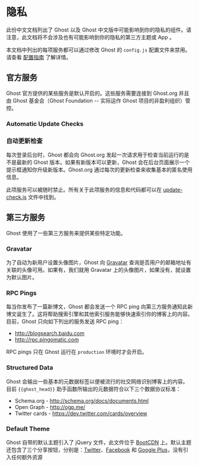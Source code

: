 # 隐私

此份中文文档列出了 Ghost 以及 Ghost 中文版中可能影响到你的隐私的组件。请注意，此文档将不会涉及也有可能影响到你的隐私的第三方主题或 App 。

本文档中列出的每项服务都可以通过修改 Ghost 的 `config.js` 配置文件来禁用。请查看 [配置指南](http://support.ghost.org/config/) 了解详情。

## 官方服务

Ghost 官方提供的某些服务是默认开启的。这些服务需要连接到 Ghost.org 并且由 Ghost 基金会（Ghost Foundation -- 实际运作 Ghost 项目的非盈利组织）管控。


### Automatic Update Checks

### 自动更新检查

每次登录后台时，Ghost 都会向 Ghost.org 发起一次请求用于检查当前运行的是不是最新的 Ghost 版本。如果有新版本可以更新，Ghost 会在后台页面展示一个提示框通知你升级新版本。Ghost.org 通过每次的更新检查来收集基本的匿名使用信息。

此项服务可以被随时禁止。所有关于此项服务的信息和代码都可以在 [update-check.js](https://github.com/TryGhost/Ghost/blob/master/core/server/update-check.js) 文件中找到。


## 第三方服务

Ghost 使用了一些第三方服务来提供某些特定功能。

### Gravatar

为了自动为新用户设置头像图片，Ghost 向 [Gravatar](http://gravatar.com) 查询是否用户的邮箱地址有关联的头像可用。如果有，我们就用 Gravatar 上的头像图片，如果没有，就设置为默认图片。

### RPC Pings

每当你发布了一篇新博文，Ghost 都会发送一个 RPC ping 向第三方服务通知此新博文诞生了。这将帮助搜索引擎和其他索引服务能够快速索引你的博客上的内容。目前，Ghost 只向如下列出的服务发送 RPC ping：

- http://blogsearch.baidu.com
- http://rpc.pingomatic.com

RPC pings 只在 Ghost 运行在 `production` 环境时才会开启。

### Structured Data

Ghost 会输出一些基本的元数据标签以便被流行的社交网络识别博客上的内容。目前 `{{ghost_head}}` 助手函数所输出的元数据符合以下三个数据协议标准：

- Schema.org - http://schema.org/docs/documents.html
- Open Graph - http://ogp.me/
- Twitter cards - https://dev.twitter.com/cards/overview

### Default Theme

Ghost 自带的默认主题引入了 jQuery 文件，此文件位于 [BootCDN](http://www.bootcdn.cn/jquery/) 上。默认主题还包含了三个分享按钮，分别是：[Twitter](http://twitter.com)、[Facebook](http://facebook.com) 和 [Google Plus](http://plus.google.com)，没有引入任何额外资源
